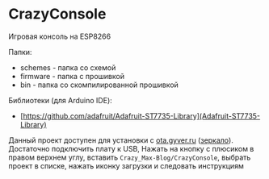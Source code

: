 # CrazyConsole
Игровая консоль на ESP8266

Папки:
  - schemes - папка со схемой
  - firmware - папка с прошивкой
  - bin - папка со скомпилированной прошивкой

Библиотеки (для Arduino IDE):
  - [https://github.com/adafruit/Adafruit-ST7735-Library](Adafruit-ST7735-Library)

Данный проект доступен для установки с [ota.gyver.ru](https://ota.gyver.ru/) ([зеркало](https://alexgyver.github.io/ota-projects/index/)). Достаточно подключить плату к USB, Нажать на кнопку с плюсиком в правом верхнем углу, вставить `Crazy_Max-Blog/CrazyConsole`, выбрать проект в списке, нажать иконку загрузки и следовать инструкциям
